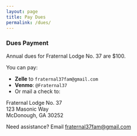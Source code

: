 ```yaml
---
layout: page
title: Pay Dues
permalink: /dues/
---
```


### Dues Payment

Annual dues for Fraternal Lodge No. 37 are $100.

You can pay:
- **Zelle** to `fraternal37fam@gmail.com`
- **Venmo**: `@Fraternal37`
- Or mail a check to:

Fraternal Lodge No. 37  
123 Masonic Way  
McDonough, GA 30252

Need assistance? Email [fraternal37fam@gmail.com](mailto:fraternal37fam@gmail.com)